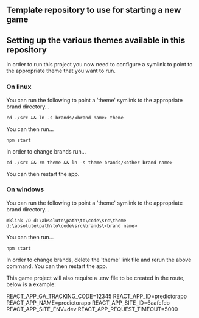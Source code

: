 ## Template repository to use for starting a new game

## Setting up the various themes available in this repository
In order to run this project you now need to configure a symlink to point to the appropriate theme that you want to run.

### On linux
You can run the following to point a 'theme' symlink to the appropriate brand directory...

`cd ./src && ln -s brands/<brand name> theme`

You can then run...

`npm start`

In order to change brands run...

`cd ./src && rm theme && ln -s theme brands/<other brand name>`

You can then restart the app.

### On windows
You can run the following to point a 'theme' symlink to the appropriate brand directory...

`mklink /D d:\absolute\path\to\code\src\theme d:\absolute\path\to\code\src\brands\<brand name>`

You can then run...

`npm start`

In order to change brands, delete the 'theme' link file and rerun the above command. You can then restart the app.

This game project will also require a .env file to be created in the route, below is a example:

REACT_APP_GA_TRACKING_CODE=12345
REACT_APP_ID=predictorapp
REACT_APP_NAME=predictorapp
REACT_APP_SITE_ID=6aafcfeb
REACT_APP_SITE_ENV=dev
REACT_APP_REQUEST_TIMEOUT=5000
